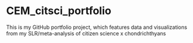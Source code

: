 # CEM_citsci_portfolio
This is my GitHub portfolio project, which features data and visualizations from my SLR/meta-analysis of citizen science x chondrichthyans
